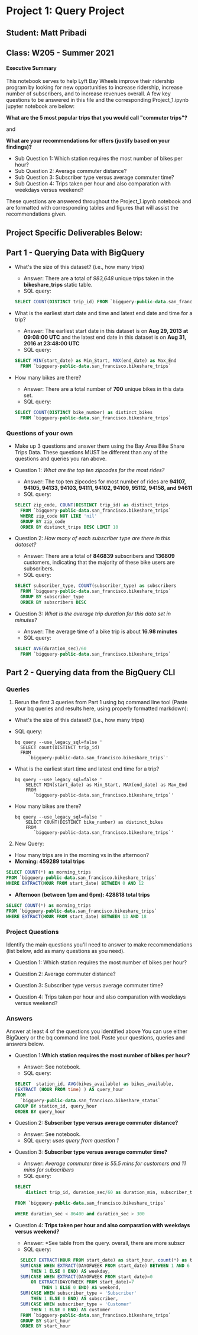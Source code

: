 # Project 1: Query Project
## Student: Matt Pribadi
## Class: W205 - Summer 2021

#### Executive Summary

This notebook serves to help Lyft Bay Wheels improve their ridership program by looking for new opportunities to increase ridership, increase number of subscribers, and to increase revenues overall. A few key questions to be answered in this file and the corresponding Project_1.ipynb jupyter notebook are below:

**What are the 5 most popular trips that you would call "commuter trips"?**

and

**What are your recommendations for offers (justify based on your findings)?**
- Sub Question 1: Which station requires the most number of bikes per hour?
- Sub Question 2: Average commuter distance? 
- Sub Question 3: Subscriber type versus average commuter time? 
- Sub Question 4: Trips taken per hour and also comparation with weekdays versus weekend?

These questions are answered throughout the Project_1.ipynb notebook and are formatted with corresponding tables and figures that will assist the recommendations given.



## Project Specific Deliverables Below:

## Part 1 - Querying Data with BigQuery

- What's the size of this dataset? (i.e., how many trips)

  * Answer: There are a total of *983,648* unique trips taken in the **bikeshare_trips** static table.
  * SQL query:
  ```sql
  SELECT COUNT(DISTINCT trip_id) FROM `bigquery-public-data.san_francisco.bikeshare_trips
  ```

- What is the earliest start date and time and latest end date and time for a trip?

  * Answer: The earliest start date in this dataset is on **Aug 29, 2013 at 09:08:00 UTC** and the latest end date in this dataset is on **Aug 31, 2016 at 23:48:00 UTC** 
  * SQL query:
  ```sql
  SELECT MIN(start_date) as Min_Start, MAX(end_date) as Max_End
    FROM `bigquery-public-data.san_francisco.bikeshare_trips`
  ```

- How many bikes are there?

  * Answer: There are a total number of **700** unique bikes in this data set. 
  * SQL query:
  ```sql
  SELECT COUNT(DISTINCT bike_number) as distinct_bikes
    FROM `bigquery-public-data.san_francisco.bikeshare_trips`
  ```

### Questions of your own
- Make up 3 questions and answer them using the Bay Area Bike Share Trips Data.  These questions MUST be different than any of the questions and queries you ran above.

- Question 1: *What are the top ten zipcodes for the most rides?*
  * Answer: The top ten zipcodes for most number of rides are **94107, 94105, 94133, 94103, 94111, 94102, 94109, 95112, 94158, and 94611**
  * SQL query:
  ```sql
  SELECT zip_code, COUNT(DISTINCT trip_id) as distinct_trips
    FROM `bigquery-public-data.san_francisco.bikeshare_trips`
    WHERE zip_code NOT LIKE 'nil' 
    GROUP BY zip_code
    ORDER BY distinct_trips DESC LIMIT 10
  ```

- Question 2: *How many of each subscriber type are there in this dataset?*
  * Answer: There are a total of **846839** subscribers and **136809** customers, indicating that the majority of these bike users are subscribers.
  * SQL query:
  ```sql
  SELECT subscriber_type, COUNT(subscriber_type) as subscribers
    FROM `bigquery-public-data.san_francisco.bikeshare_trips`
    GROUP BY subscriber_type
    ORDER BY subscribers DESC
  ```
- Question 3: *What is the average trip duration for this data set in minutes?*
  * Answer: The average time of a bike trip is about **16.98 minutes**
  * SQL query:
  ```sql
  SELECT AVG(duration_sec)/60
    FROM `bigquery-public-data.san_francisco.bikeshare_trips`
  ```

## Part 2 - Querying data from the BigQuery CLI 

### Queries

1. Rerun the first 3 queries from Part 1 using bq command line tool (Paste your bq
   queries and results here, using properly formatted markdown):

  * What's the size of this dataset? (i.e., how many trips)

  * SQL query:
 
    ```
    bq query --use_legacy_sql=false '
      SELECT count(DISTINCT trip_id)
      FROM
         `bigquery-public-data.san_francisco.bikeshare_trips`'
    ```
  * What is the earliest start time and latest end time for a trip?
    ```
    bq query --use_legacy_sql=false '
        SELECT MIN(start_date) as Min_Start, MAX(end_date) as Max_End
        FROM
           `bigquery-public-data.san_francisco.bikeshare_trips`'
    ```
  * How many bikes are there?
  
    ```
    bq query --use_legacy_sql=false '
        SELECT COUNT(DISTINCT bike_number) as distinct_bikes         
        FROM
           `bigquery-public-data.san_francisco.bikeshare_trips`'
    ```
    
2. New Query:

  * How many trips are in the morning vs in the afternoon?
  * **Morning: 459289 total trips**
  ```SQL
  SELECT COUNT(*) as morning_trips
  FROM `bigquery-public-data.san_francisco.bikeshare_trips`
  WHERE EXTRACT(HOUR FROM start_date) BETWEEN 0 AND 12
  ```
  * **Afternoon (between 1pm and 6pm): 428818 total trips**
  ```SQL
  SELECT COUNT(*) as morning_trips
  FROM `bigquery-public-data.san_francisco.bikeshare_trips`
  WHERE EXTRACT(HOUR FROM start_date) BETWEEN 13 AND 18
  ```

### Project Questions
Identify the main questions you'll need to answer to make recommendations (list
below, add as many questions as you need).

- Question 1: Which station requires the most number of bikes per hour?

- Question 2: Average commuter distance? 

- Question 3: Subscriber type versus average commuter time? 

- Question 4: Trips taken per hour and also comparation with weekdays versus weekend?

### Answers

Answer at least 4 of the questions you identified above You can use either
BigQuery or the bq command line tool.  Paste your questions, queries and
answers below.

- Question 1:**Which station requires the most number of bikes per hour?**
  * Answer: See notebook.
  * SQL query:
  ```sql
  SELECT  station_id, AVG(bikes_available) as bikes_available,
  (EXTRACT (HOUR FROM time) ) AS query_hour
  FROM
    `bigquery-public-data.san_francisco.bikeshare_status`
  GROUP BY station_id, query_hour
  ORDER BY query_hour
  ```

- Question 2: **Subscriber type versus average commuter distance?**
  * Answer: See notebook.
  * SQL query: *uses query from question 1*

- Question 3: **Subscriber type versus average commuter time?**
  * Answer: *Average commuter time is 55.5 mins for customers and 11 mins for subscribers*
  * SQL query:
  ```sql
  SELECT 
      distinct trip_id, duration_sec/60 as duration_min, subscriber_type

  FROM `bigquery-public-data.san_francisco.bikeshare_trips`

  WHERE duration_sec < 86400 and duration_sec > 300
  ```
  
- Question 4: **Trips taken per hour and also comparation with weekdays versus weekend?**
  * Answer: *See table from the query. overall, there are more subscr
  * SQL query:
  ```SQL
    SELECT EXTRACT(HOUR FROM start_date) as start_hour, count(*) as total_rides,
    SUM(CASE WHEN EXTRACT(DAYOFWEEK FROM start_date) BETWEEN 1 AND 6 
        THEN 1 ELSE 0 END) AS weekday,
    SUM(CASE WHEN EXTRACT(DAYOFWEEK FROM start_date)=0 
        OR EXTRACT(DAYOFWEEK FROM start_date)=7 
            THEN 1 ELSE 0 END) AS weekend,
    SUM(CASE WHEN subscriber_type = 'Subscriber' 
        THEN 1 ELSE 0 END) AS subscriber,
    SUM(CASE WHEN subscriber_type = 'Customer' 
        THEN 1 ELSE 0 END) AS customer  
    FROM `bigquery-public-data.san_francisco.bikeshare_trips`
    GROUP BY start_hour
    ORDER BY start_hour
  ```

